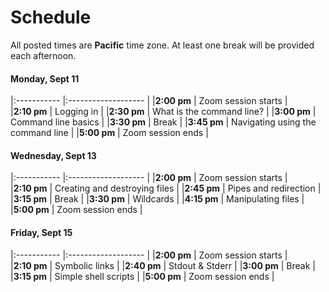 # Schedule

All posted times are **Pacific** time zone. At least one break will be provided each afternoon.

#### Monday, Sept 11

|:----------- |:------------------- |
|**2:00 pm**  | Zoom session starts |   
|**2:10 pm**  | Logging in |
|**2:30 pm**  | What is the command line? |
|**3:00 pm**  | Command line basics |
|**3:30 pm**  | Break |
|**3:45 pm**  | Navigating using the command line |
|**5:00 pm** | Zoom session ends |

#### Wednesday, Sept 13

|:----------- |:------------------- |
|**2:00 pm**  | Zoom session starts |   
|**2:10 pm**  | Creating and destroying files |
|**2:45 pm**  | Pipes and redirection |
|**3:15 pm**  | Break |
|**3:30 pm**  | Wildcards |
|**4:15 pm**  | Manipulating files |
|**5:00 pm** | Zoom session ends |

#### Friday, Sept 15

|:----------- |:------------------- |
|**2:00 pm**  | Zoom session starts |   
|**2:10 pm**  | Symbolic links |
|**2:40 pm**  | Stdout & Stderr |
|**3:00 pm**  | Break |
|**3:15 pm**  | Simple shell scripts |
|**5:00 pm** | Zoom session ends |
